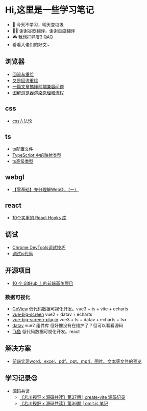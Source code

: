 <!--
 * @Desc: 
 * @Author: 曾茹菁
 * @Date: 2022-08-02 15:27:44
 * @LastEditors: 曾茹菁
 * @LastEditTime: 2022-08-30 09:08:40
-->
# Hi,这里是一些学习笔记
- 🙉 今天不学习，明天变垃圾
- 🐻‍❄️ 谢谢谷歌翻译，谢谢百度翻译
- 🎮 我想打异度3 QAQ
- 看看大佬们的好文~
## 浏览器

- [回流与重绘](https://juejin.cn/post/6844903569087266823)
- [又是回流重绘](https://juejin.cn/post/7013131773756309517)
- [一篇文章搞懂前端兼容问题](https://juejin.cn/post/7130435421904830494)
- [图解浏览器渲染原理和流程](https://mp.weixin.qq.com/s/9GMk0kFTHyTW_UrL0svNpQ)

## css

- [css方法论](https://juejin.cn/post/7113732818663899166)
## ts
- [ts配置文件](https://mp.weixin.qq.com/s/pxbQbvZP2IWMQzA7v8YV4w)
- [TypeScript 中的映射类型](https://juejin.cn/post/7129379753651830815)
- [ts高级类型](https://mp.weixin.qq.com/s/usDh1-Wzxrf4BftfWhwduA)
## webgl
- [【零基础】充分理解WebGL（一）](https://juejin.cn/post/7098256201661546532)
## react
- [10个实用的 React Hooks 库](https://juejin.cn/post/7112256252868034591)
## 调试
- [Chrome DevTools调试技巧](https://juejin.cn/post/7125613440000851975)
- [调试js代码](https://juejin.cn/post/7030584939020042254)
## 开源项目
- [10 个 GitHub 上的前端高仿项目](https://juejin.cn/post/7124909032808120328)
### 数据可视化
- [GoView](https://gitee.com/MTrun/go-view) 低代码数据可视化开发。vue3 + ts + vite + echarts
- [vue-big-screen](https://gitee.com/MTrun/big-screen-vue-datav) vue2 + datav + echarts
- [vue-big-screen-plugin](https://gitee.com/MTrun/vue-big-screen-plugin) vue3 + ts + datav + echarts + tsx
- [datav](https://github.com/DataV-Team/DataV) vue2 组件库 但好像没有在维护了？但可以看看源码
- [飞鱼](https://github.com/CloudWise-OpenSource/FlyFish) 低代码数据可视化开发。react 
## 解决方案
- [前端实现word、excel、pdf、ppt、mp4、图片、文本等文件的预览](https://juejin.cn/post/7071598747519549454)
## 学习记录😌 
- 源码共读
  - [【若川视野 x 源码共读】第37期 | create-vite 源码记录](https://juejin.cn/post/7131998239502368776)
  - [【若川视野 x 源码共读】第36期 | omit.js 笔记](https://juejin.cn/post/7130604665078546469)
<!-- ## 😌 -->

<script setup lang="ts">
import sidebar from "./sidebar.ts"
</script>
<nav-ul :list="sidebar"></nav-ul>